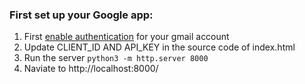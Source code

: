 
### First set up your Google app:
1. First [enable authentication](https://developers.google.com/gmail/api/quickstart/js) for your gmail account
2. Update CLIENT_ID AND API_KEY in the source code of index.html
3. Run the server `python3 -m http.server 8000`
4. Naviate to http://localhost:8000/
